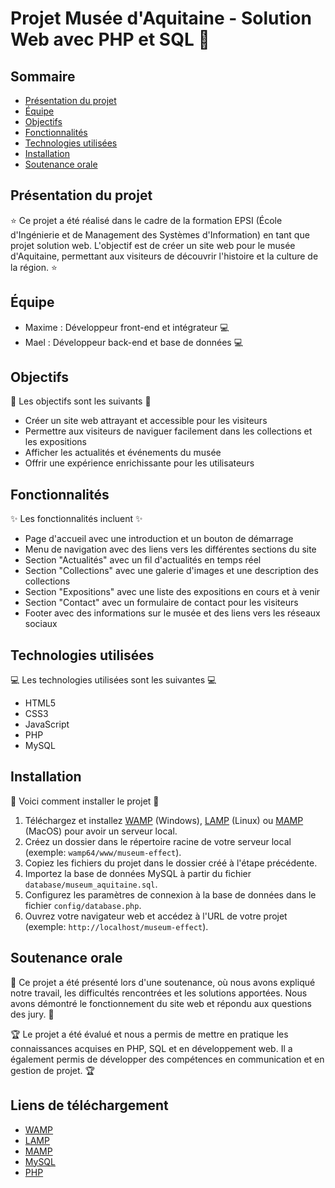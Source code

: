 # Projet Musée d'Aquitaine - Solution Web avec PHP et SQL :muscle:

## Sommaire
- [Présentation du projet](#Présentation-du-projet)
- [Équipe](#Équipe)
- [Objectifs](#Objectifs)
- [Fonctionnalités](#Fonctionnalités)
- [Technologies utilisées](#Technologies-utilisées)
- [Installation](#Installation)
- [Soutenance orale](#Soutenance-orale)

## Présentation du projet
:star: Ce projet a été réalisé dans le cadre de la formation EPSI (École d'Ingénierie et de Management des Systèmes d'Information) en tant que projet solution web. L'objectif est de créer un site web pour le musée d'Aquitaine, permettant aux visiteurs de découvrir l'histoire et la culture de la région. :star:

## Équipe
- Maxime : Développeur front-end et intégrateur :computer:
- Mael : Développeur back-end et base de données :computer:

## Objectifs
:dart: Les objectifs sont les suivants :dart:
- Créer un site web attrayant et accessible pour les visiteurs
- Permettre aux visiteurs de naviguer facilement dans les collections et les expositions
- Afficher les actualités et événements du musée
- Offrir une expérience enrichissante pour les utilisateurs

## Fonctionnalités
:sparkles: Les fonctionnalités incluent :sparkles:
- Page d'accueil avec une introduction et un bouton de démarrage
- Menu de navigation avec des liens vers les différentes sections du site
- Section "Actualités" avec un fil d'actualités en temps réel
- Section "Collections" avec une galerie d'images et une description des collections
- Section "Expositions" avec une liste des expositions en cours et à venir
- Section "Contact" avec un formulaire de contact pour les visiteurs
- Footer avec des informations sur le musée et des liens vers les réseaux sociaux

## Technologies utilisées
:computer: Les technologies utilisées sont les suivantes :computer:
- HTML5
- CSS3
- JavaScript
- PHP
- MySQL

## Installation
:wrench: Voici comment installer le projet :wrench:
1. Téléchargez et installez [WAMP](https://www.wampserver.com/) (Windows), [LAMP](https://www.apachefriends.org/index.php) (Linux) ou [MAMP](https://www.mamp.info/) (MacOS) pour avoir un serveur local.
2. Créez un dossier dans le répertoire racine de votre serveur local (exemple: `wamp64/www/museum-effect`).
3. Copiez les fichiers du projet dans le dossier créé à l'étape précédente.
4. Importez la base de données MySQL à partir du fichier `database/museum_aquitaine.sql`.
5. Configurez les paramètres de connexion à la base de données dans le fichier `config/database.php`.
6. Ouvrez votre navigateur web et accédez à l'URL de votre projet (exemple: `http://localhost/museum-effect`).

## Soutenance orale
:microphone: Ce projet a été présenté lors d'une soutenance, où nous avons expliqué notre travail, les difficultés rencontrées et les solutions apportées. Nous avons démontré le fonctionnement du site web et répondu aux questions des jury. :microphone:

:trophy: Le projet a été évalué et nous a permis de mettre en pratique les connaissances acquises en PHP, SQL et en développement web. Il a également permis de développer des compétences en communication et en gestion de projet. :trophy:

## Liens de téléchargement
- [WAMP](https://www.wampserver.com/download-wampserver/)
- [LAMP](https://www.apachefriends.org/download.html)
- [MAMP](https://www.mamp.info/downloads/)
- [MySQL](https://dev.mysql.com/downloads/)
- [PHP](https://www.php.net/downloads.php)